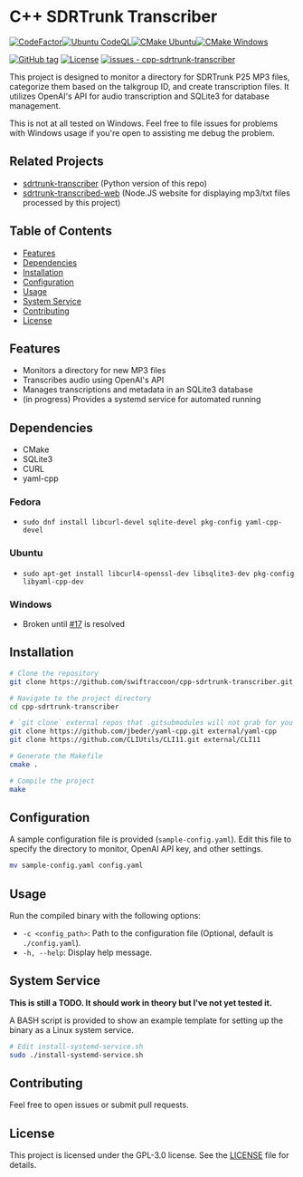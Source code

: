 # C++ SDRTrunk Transcriber
[![CodeFactor](https://www.codefactor.io/repository/github/swiftraccoon/cpp-sdrtrunk-transcriber/badge)](https://www.codefactor.io/repository/github/swiftraccoon/cpp-sdrtrunk-transcriber)[![Ubuntu CodeQL](https://github.com/swiftraccoon/cpp-sdrtrunk-transcriber/actions/workflows/ubuntu-codeql.yml/badge.svg)](https://github.com/swiftraccoon/cpp-sdrtrunk-transcriber/actions/workflows/ubuntu-codeql.yml)[![CMake Ubuntu](https://github.com/swiftraccoon/cpp-sdrtrunk-transcriber/actions/workflows/cmake-ubuntu.yml/badge.svg)](https://github.com/swiftraccoon/cpp-sdrtrunk-transcriber/actions/workflows/cmake-ubuntu.yml)[![CMake Windows](https://github.com/swiftraccoon/cpp-sdrtrunk-transcriber/actions/workflows/cmake-windows.yml/badge.svg)](https://github.com/swiftraccoon/cpp-sdrtrunk-transcriber/actions/workflows/cmake-windows.yml)

[![GitHub tag](https://img.shields.io/github/tag/swiftraccoon/cpp-sdrtrunk-transcriber?include_prereleases=&sort=semver&color=blue)](https://github.com/swiftraccoon/cpp-sdrtrunk-transcriber/releases/)
[![License](https://img.shields.io/badge/License-GPL3-blue)](#license)
[![issues - cpp-sdrtrunk-transcriber](https://img.shields.io/github/issues/swiftraccoon/cpp-sdrtrunk-transcriber)](https://github.com/swiftraccoon/cpp-sdrtrunk-transcriber/issues)

This project is designed to monitor a directory for SDRTrunk P25 MP3 files, categorize them based on the talkgroup ID, and create transcription files. It utilizes OpenAI's API for audio transcription and SQLite3 for database management.

This is not at all tested on Windows. Feel free to file issues for problems with Windows usage if you're open to assisting me debug the problem. 

## Related Projects
- [sdrtrunk-transcriber](https://github.com/swiftraccoon/sdrtrunk-transcriber) (Python version of this repo)
- [sdrtrunk-transcribed-web](https://github.com/swiftraccoon/sdrtrunk-transcribed-web) (Node.JS website for displaying mp3/txt files processed by this project)

## Table of Contents

- [Features](#features)
- [Dependencies](#dependencies)
- [Installation](#installation)
- [Configuration](#configuration)
- [Usage](#usage)
- [System Service](#system-service)
- [Contributing](#contributing)
- [License](#license)

## Features

- Monitors a directory for new MP3 files
- Transcribes audio using OpenAI's API
- Manages transcriptions and metadata in an SQLite3 database
- (in progress) Provides a systemd service for automated running

## Dependencies

- CMake
- SQLite3
- CURL
- yaml-cpp

### Fedora

- `sudo dnf install libcurl-devel sqlite-devel pkg-config yaml-cpp-devel`

### Ubuntu

- `sudo apt-get install libcurl4-openssl-dev libsqlite3-dev pkg-config libyaml-cpp-dev`

### Windows

- Broken until [#17](https://github.com/swiftraccoon/cpp-sdrtrunk-transcriber/issues/17) is resolved

## Installation

```bash
# Clone the repository
git clone https://github.com/swiftraccoon/cpp-sdrtrunk-transcriber.git

# Navigate to the project directory
cd cpp-sdrtrunk-transcriber

# `git clone` external repos that .gitsubmodules will not grab for you
git clone https://github.com/jbeder/yaml-cpp.git external/yaml-cpp
git clone https://github.com/CLIUtils/CLI11.git external/CLI11

# Generate the Makefile
cmake .

# Compile the project
make
```

## Configuration

A sample configuration file is provided (`sample-config.yaml`). Edit this file to specify the directory to monitor, OpenAI API key, and other settings.

```bash
mv sample-config.yaml config.yaml
```

## Usage

Run the compiled binary with the following options:

- `-c <config_path>`: Path to the configuration file (Optional, default is `./config.yaml`).
- `-h, --help`: Display help message.

## System Service

**This is still a TODO. It should work in theory but I've not yet tested it.**

A BASH script is provided to show an example template for setting up the binary as a Linux system service.

```bash
# Edit install-systemd-service.sh
sudo ./install-systemd-service.sh
```

## Contributing

Feel free to open issues or submit pull requests.

## License

This project is licensed under the GPL-3.0 license. See the [LICENSE](LICENSE) file for details.
